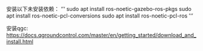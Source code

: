 安装以下未安装依赖：
‘’‘
sudo apt install ros-noetic-gazebo-ros-pkgs 
sudo apt install ros-noetic-pcl-conversions
sudo apt install ros-noetic-pcl-ros 
’‘’

安装qgc:
https://docs.qgroundcontrol.com/master/en/getting_started/download_and_install.html

